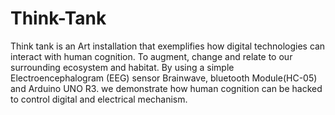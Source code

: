 # Think-Tank
Think tank is an Art installation that exemplifies how digital technologies can interact with human
cognition. To augment, change and relate to our surrounding ecosystem and habitat.
By using a simple Electroencephalogram (EEG) sensor Brainwave, bluetooth Module(HC-05) and Arduino UNO R3. we demonstrate how human cognition can be
hacked to control digital and electrical mechanism.
